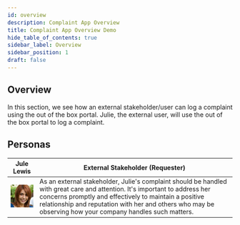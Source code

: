 ```yaml
---
id: overview
description: Complaint App Overview
title: Complaint App Overview Demo
hide_table_of_contents: true
sidebar_label: Overview
sidebar_position: 1
draft: false
---
```



## Overview
In this section, we see how an external stakeholder/user can log a complaint using the out of the box portal. Julie, the external user, will use the out of the box portal to log a complaint.

## Personas

| Jule Lewis | External Stakeholder (Requester)
|--|--|
| ![Julie Lewis, External Stakeholder (Requester)](../images/2023-09-11-08-50-13.png)| As an external stakeholder, Julie's complaint should be handled with great care and attention. It's important to address her concerns promptly and effectively to maintain a positive relationship and reputation with her and others who may be observing how your company handles such matters.